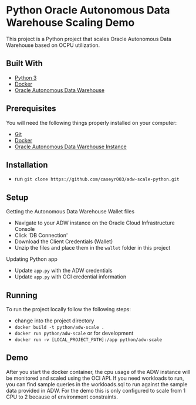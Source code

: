 # Python Oracle Autonomous Data Warehouse Scaling Demo

This project is a Python project that scales Oracle Autonomous Data Warehouse based on OCPU utilization.

## Built With

* [Python 3](https://www.python.org/)
* [Docker](https://www.docker.com/)
* [Oracle Autonomous Data Warehouse](https://cloud.oracle.com/en_US/datawarehouse)

## Prerequisites

You will need the following things properly installed on your computer:

* [Git](http://git-scm.com/)
* [Docker](https://www.docker.com/)
* [Oracle Autonomous Data Warehouse Instance](https://cloud.oracle.com/en_US/datawarehouse)

## Installation

* run `git clone https://github.com/caseyr003/adw-scale-python.git`

## Setup

Getting the Autonomous Data Warehouse Wallet files
* Navigate to your ADW instance on the Oracle Cloud Infrastructure Console
* Click 'DB Connection'
* Download the Client Credentials (Wallet)
* Unzip the files and place them in the `wallet` folder in this project

Updating Python app
* Update `app.py` with the ADW credentials
* Update `app.py` with OCI credential information

## Running

To run the project locally follow the following steps:

* change into the project directory
* `docker build -t python/adw-scale .`
* `docker run python/adw-scale`
or for development
* `docker run -v [LOCAL_PROJECT_PATH]:/app python/adw-scale`

## Demo
 
 After you start the docker container, the cpu usage of the ADW instance will be monitored and scaled using the OCI API. If you need workloads to run, you can find sample queries in the workloads.sql to run against the sample data provided in ADW. For the demo this is only configured to scale from 1 CPU to 2 because of environment constraints.
